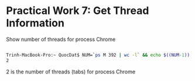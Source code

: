 # Practical Work 7: Get Thread Information

Show number of threads for process Chrome

```bash

Trinh-MacBook-Pro:~ QuocDat$ NUM=`ps M 392 | wc -l` && echo $((NUM-1))
2

```

2 is the number of threads (tabs) for process Chrome


